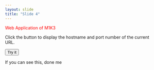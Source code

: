 ```yaml
---
layout: slide
title: "Slide 4"
---
```

<p style="color:red">Web Application of M1K3</p>



<p>Click the button to display the hostname and port number of the current URL.</p>

<button onclick="myFunction()">Try it</button>

<p id="demo"></p>

<script>
function myFunction() {
  var x = location.host;
  txt += "<p>Browser CodeName: " + navigator.appCodeName + "</p>";
  document.getElementById("demo").innerHTML = x;
  
}
</script>

</body>
</html>


If you can see this, done me
